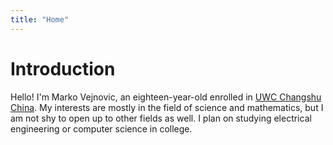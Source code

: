 ```yaml
---
title: "Home"
---
```


# Introduction
Hello! I'm Marko Vejnovic, an eighteen-year-old enrolled in [UWC Changshu
China](http://www.uwcchina.org/en). My interests are mostly in the field of
science and mathematics, but I am not shy to open up to other fields as well. I
plan on studying electrical engineering or computer science in college.

